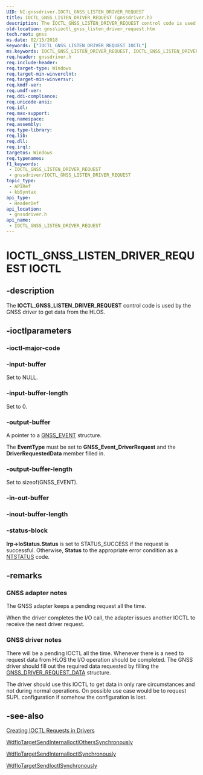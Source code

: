 ```yaml
---
UID: NI:gnssdriver.IOCTL_GNSS_LISTEN_DRIVER_REQUEST
title: IOCTL_GNSS_LISTEN_DRIVER_REQUEST (gnssdriver.h)
description: The IOCTL_GNSS_LISTEN_DRIVER_REQUEST control code is used by the GNSS driver to get data from the HLOS.
old-location: gnss\ioctl_gnss_listen_driver_request.htm
tech.root: gnss
ms.date: 02/15/2018
keywords: ["IOCTL_GNSS_LISTEN_DRIVER_REQUEST IOCTL"]
ms.keywords: IOCTL_GNSS_LISTEN_DRIVER_REQUEST, IOCTL_GNSS_LISTEN_DRIVER_REQUEST control, IOCTL_GNSS_LISTEN_DRIVER_REQUEST control code [Sensor Devices], gnss.ioctl_gnss_listen_driver_request, gnssdriver/IOCTL_GNSS_LISTEN_DRIVER_REQUEST
req.header: gnssdriver.h
req.include-header: 
req.target-type: Windows
req.target-min-winverclnt: 
req.target-min-winversvr: 
req.kmdf-ver: 
req.umdf-ver: 
req.ddi-compliance: 
req.unicode-ansi: 
req.idl: 
req.max-support: 
req.namespace: 
req.assembly: 
req.type-library: 
req.lib: 
req.dll: 
req.irql: 
targetos: Windows
req.typenames: 
f1_keywords:
 - IOCTL_GNSS_LISTEN_DRIVER_REQUEST
 - gnssdriver/IOCTL_GNSS_LISTEN_DRIVER_REQUEST
topic_type:
 - APIRef
 - kbSyntax
api_type:
 - HeaderDef
api_location:
 - gnssdriver.h
api_name:
 - IOCTL_GNSS_LISTEN_DRIVER_REQUEST
---
```


# IOCTL_GNSS_LISTEN_DRIVER_REQUEST IOCTL


## -description

The <b>IOCTL_GNSS_LISTEN_DRIVER_REQUEST</b> control code is used by the GNSS driver to get data from the HLOS.

## -ioctlparameters

### -ioctl-major-code

### -input-buffer

Set to NULL.

### -input-buffer-length

Set to 0.

### -output-buffer

A pointer to a <a href="/windows-hardware/drivers/ddi/gnssdriver/ns-gnssdriver-gnss_event">GNSS_EVENT</a> structure.

The <b>EventType</b> must be set to <b>GNSS_Event_DriverRequest</b> and the <b>DriverRequestedData</b> member filled in.

### -output-buffer-length

Set to sizeof(GNSS_EVENT).

### -in-out-buffer

### -inout-buffer-length

### -status-block

<b>Irp->IoStatus.Status</b> is set to STATUS_SUCCESS if the request is successful. Otherwise, <b>Status</b> to the appropriate error condition as a <a href="/windows-hardware/drivers/kernel/using-ntstatus-values">NTSTATUS</a> code.

## -remarks

<h3><a id="GNSS_adapter_notes"></a><a id="gnss_adapter_notes"></a><a id="GNSS_ADAPTER_NOTES"></a>GNSS adapter notes</h3>
The GNSS adapter keeps a pending request all the time.

When the driver completes the I/O call, the adapter issues another IOCTL to receive the next driver request.

<h3><a id="GNSS_driver_notes"></a><a id="gnss_driver_notes"></a><a id="GNSS_DRIVER_NOTES"></a>GNSS driver notes</h3>
There will be a pending IOCTL all the time. Whenever there is a need to request data from HLOS the I/O operation should be completed. The GNSS driver should fill out the required data requested by filling the <a href="/windows-hardware/drivers/ddi/gnssdriver/ns-gnssdriver-gnss_driver_request_data">GNSS_DRIVER_REQUEST_DATA</a> structure.

The driver should use this IOCTL to get data in only rare circumstances and not during normal operations. On possible use case would be to request SUPL configuration if somehow the configuration is lost.

## -see-also

<a href="/windows-hardware/drivers/kernel/creating-ioctl-requests-in-drivers">Creating IOCTL Requests in Drivers</a>



<a href="/windows-hardware/drivers/ddi/wdfiotarget/nf-wdfiotarget-wdfiotargetsendinternalioctlotherssynchronously">WdfIoTargetSendInternalIoctlOthersSynchronously</a>



<a href="/windows-hardware/drivers/ddi/wdfiotarget/nf-wdfiotarget-wdfiotargetsendinternalioctlsynchronously">WdfIoTargetSendInternalIoctlSynchronously</a>



<a href="/windows-hardware/drivers/ddi/wdfiotarget/nf-wdfiotarget-wdfiotargetsendioctlsynchronously">WdfIoTargetSendIoctlSynchronously</a>
